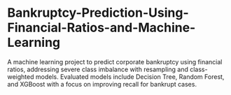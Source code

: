 # Bankruptcy-Prediction-Using-Financial-Ratios-and-Machine-Learning
A machine learning project to predict corporate bankruptcy using financial ratios, addressing severe class imbalance with resampling and class-weighted models. Evaluated models include Decision Tree, Random Forest, and XGBoost with a focus on improving recall for bankrupt cases.


